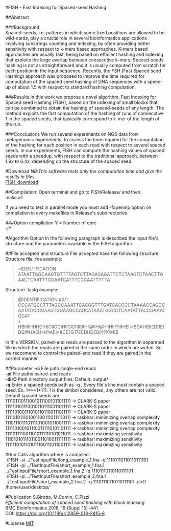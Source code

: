 #FISH - Fast Indexing for Spaced-seed Hashing

##Abstract

###Background  
Spaced-seeds, i.e. patterns in which some fixed positions are allowed to be wild-cards, play a crucial role in several bioinformatics applications involving substrings counting and indexing, by often providing better sensitivity with respect to k-mers based approaches. K-mers based approaches are usually fast, being based on efficient hashing and indexing that exploits the large overlap between consecutive k-mers. Spaced-seeds hashing is not as straightforward and it is usually computed from scratch for each position in the input sequence.
Recently, the FSH (Fast Spaced seed Hashing) approach was proposed to improve the time required for computation of the spaced seed hashing of DNA sequences with a speed-up of about 1.5 with respect to standard hashing computation.  

###Results
In this work we propose a novel algorithm, Fast Indexing for Spaced seed Hashing (FISH), based on the indexing of small blocks that can be combined to obtain the hashing of spaced-seeds of any length. The method exploits the fast computation of the hashing of runs of consecutive 1 in the spaced seeds, that basically correspond to k-mer of the length of the run. 

###Conclusions
We run several experiments on NGS data from metagenomic experiments, to assess the time required for the computation of the hashing for each position in each read with respect to several spaced seeds. In our experiments, FISH can compute the hashing values of spaced seeds with a speedup, with respect to the traditional approach, between 1.9x to 6.4x, depending on the structure of the spaced seed.  


#Download
*NB:This software tests only the computation time and give the results in files*  
[FISH_download](https://bitbucket.org/samu661/fish/downloads/FISH.tar.gz)  

##Compilation:
Open terminal and go to FISH/Release/ and then:  
make all  
  
If you need to test in parallel mode you must add -fopenmp option on compilation in every makefiles in Release's subdirectories.

###Option compilation
Y = Number of core  
-jY

#Algorithm Option
In the following paragraph is described the input file's structure and the parameters available in the FISH algorithm.  

##File accepted and structure
File accepted have the following structure:  
Structure file .fna example:  
> \>IDENTIFICATION  
> ATAATTGGCAAGTGTTTTAGTCTTAGAGAGATTCTCTAAGTCTAACTTGAACTCAATTTGGAATCATTTCCCAATTTTTA

Structure .fastq example:  
> @IDENTIFICATION #0/1  
> CCCATGCCTTTAGCCAAATTCACGGTTTGATCACCCCTAAAACCAGCCAATATACCGAAGTGGAAGCCAGCATAAATGGCCTCAATATTACCGAAATGGAT  
> +  
> HBIIIIIIIHHDIHIGIIGGIHIIGIDIIIIBIHI@IIH@HIIHIIF5IIHEII>BDAHIBIEDBEIDG@HAEH*I@AEI=#CE?G17EEDHDEB@@?#8B  
  
In this VERSION, paired-end reads are passed to the algorithm in separeted file in which the reads are paired 
in the same order in which are writen. So we raccomend to control the paired-end read if they are paired in the
correct manner.

##Parameter
**-si** File path single-end reads  
**-pi** File paths paired-end reads   
**-dirO** Path directory output files. Default: output/  
**-q** Enter a spaced seeds path as -q <AbsPathFile>. Every file's line must contain a spaced seed. Ex. 1\*\*\*1\*111. 1 is the simbol considered, any others are not valid.  
Default spaced seeds are:  
1111011101110010111001011011111 -> CLARK-S paper  
1111101011100101101110011011111 -> CLARK-S paper  
1111101001110101101100111011111 -> CLARK-S paper  
1111010111010011001110111110111 -> rasbhari minimizing overlap complexity  
1110111011101111010010110011111 -> rasbhari minimizing overlap complexity  
1111101001011100111110101101111 -> rasbhari minimizing overlap complexity  
1111011110011010111110101011011 -> rasbhari maximizing sensitivity  
1110101011101100110100111111111 -> rasbhari maximizing sensitivity  
1111110101101011100111011001111 -> rasbhari maximizing sensitivity  

#Run
Calls algorithm where is compiled:  
./FISH -si ../TestInputFile/long_example_1.fna -q 11101110110110111101  
./FISH -pi ../TestInputFile/short_example_1.fna.1 ../TestInputFile/short_example_1.fna.2 -q 11101110110110111101  
./FISH -pi ../TestInputFile/short_example_2.fna.1 ../TestInputFile/short_example_2.fna.2 -q 11101110110110111101 .dirO /home/user/desktop/  

#Publication
S.Girotto, M.Comin, C.Pizzi  
*Efficient computation of spaced seed hashing with block indexing*  
BMC Bioinformatics 2018, 19 (Suppl 15) :441  
DOI: https://doi.org/10.1186/s12859-018-2415-8  
  
#License
[MIT](https://bitbucket.org/samu661/fish/src/master/license.md)